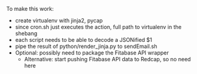 To make this work:

- create virtualenv with jinja2, pycap
- since cron.sh just executes the action, full path to virtualenv in the shebang
- each script needs to be able to decode a JSONified $1
- pipe the result of python/render_jinja.py to sendEmail.sh
- Optional: possibly need to package the Fitabase API wrapper
  - Alternative: start pushing Fitabase API data to Redcap, so no need 
  here
